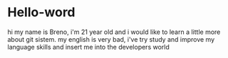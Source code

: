 # Hello-word
hi my name is Breno, i'm 21 year old and i would like to learn a little more about git sistem.
my english is very bad, i've try study and improve my language skills and insert me into the developers world
